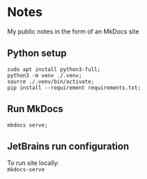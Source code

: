# Notes

My public notes in the form of an MkDocs site

## Python setup

```shell
sudo apt install python3-full;
python3 -m venv ./.venv;
source ./.venv/bin/activate;
pip install --requirement requirements.txt;
```

## Run MkDocs

```shell
mkdocs serve;
```

## JetBrains run configuration

To run site locally:\
`mkdocs-serve`

